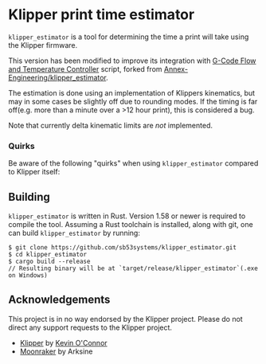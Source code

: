 # Klipper print time estimator

`klipper_estimator` is a tool for determining the time a print will take using
the Klipper firmware.  
  
This version has been modified to improve its integration with [G-Code Flow and Temperature Controller](https://github.com/sb53systems/G-Code-Flow-Temperature-Controller) script, forked from [Annex-Engineering/klipper_estimator](https://github.com/Annex-Engineering/klipper_estimator).  
  
The estimation is done using an implementation of Klippers kinematics, but may in some cases be slightly off due to rounding modes. If the timing is far off(e.g. more than a minute over a >12 hour print), this is considered a bug.  
  
Note that currently delta kinematic limits are _not_ implemented.  
  
### Quirks
Be aware of the following "quirks" when using `klipper_estimator` compared to Klipper itself:
  
## Building

`klipper_estimator` is written in Rust. Version 1.58 or newer is required to
compile the tool. Assuming a Rust toolchain is installed, along with git, one
can build `klipper_estimator` by running:

```
$ git clone https://github.com/sb53systems/klipper_estimator.git
$ cd klipper_estimator
$ cargo build --release
// Resulting binary will be at `target/release/klipper_estimator`(.exe on Windows)
```

## Acknowledgements

This project is in no way endorsed by the Klipper project. Please do not direct
any support requests to the Klipper project.

  * [Klipper](https://www.klipper3d.org/) by [Kevin O'Connor](https://www.patreon.com/koconnor)
  * [Moonraker](https://github.com/Arksine/moonraker) by Arksine
